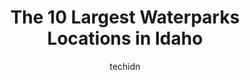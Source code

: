 ---
layout: ampstory
image: https://i0.wp.com/paketmu.com/wp-content/uploads/2023/06/lava-hot-springs-olympic-swimming-complex-0-in-idaho-1686371216.jpeg?resize=640,853
author: techidn
featured: false
description: Explore the diverse Waterpark scene in Idaho, home to an incredible selection of 10 establishments catering to every taste. Whether youre in search of iconic favorites or undiscovered treas
title: The 10 Largest Waterparks Locations in Idaho
cover:
   title: The 10 Largest Waterparks Locations in Idaho
   subtitle: RICKPATE
   background: https://paketmu.com/wp-content/uploads/2023/06/lava-hot-springs-olympic-swimming-complex-0-in-idaho-1686371216.jpeg

pages: 
 - layout: thirds
   top: <h1>#1 Silverwood Theme Park</h1>
   bottom: "<p>Family run theme park that has something for everyone.Silverwood is a fantastic theme park that is truly run with passion and quality experiences for guests. For a relati</p>"
   background: https://paketmu.com/wp-content/uploads/2023/06/lava-hot-springs-olympic-swimming-complex-1-in-idaho-1686371217.jpeg
   backgroundblur: true
 - layout: thirds
   top: <h1>#2 Roaring Springs Water Park</h1>
   bottom: "<p>This water park was a great idea to stop at. We were on a road trip and decided to stop and take our son. It was definitely pricey $40 for adults and kids 3 and older $35</p>"
   background: https://paketmu.com/wp-content/uploads/2023/06/lava-hot-springs-olympic-swimming-complex-2-in-idaho-1686371218.jpeg
   cta:
      link: https://paketmu.com/the-10-largest-waterparks-locations-in-idaho/
      text: The 10 Largest Waterparks Locations in Idaho
 - layout: thirds
   top: <h1>#3 Triple Play Family Fun Park</h1>
   bottom: "<p>Such a blast of a time!! Spent a day during Spring Break 2023, while visiting family in Spokane. Purchased day passes, and had a blast! My favorite was the laser tag! We </p>"
   background: https://paketmu.com/wp-content/uploads/2023/06/lava-hot-springs-olympic-swimming-complex-3-in-idaho-1686371219.jpeg
   cta:
      link: https://paketmu.com/the-10-largest-waterparks-locations-in-idaho/
      text: The 10 Largest Waterparks Locations in Idaho
 - layout: thirds
   top: <h1>#4 Lava Hot Springs Olympic Swimming Complex</h1>
   bottom: "<p>195 N Center St, Lava Hot Springs, ID 83246, United States</p>"
   background: https://images.unsplash.com/photo-1564951434112-64d74cc2a2d7?ixlib=rb-4.0.3&ixid=MnwxMjA3fDB8MHxwaG90by1wYWdlfHx8fGVufDB8fHx8&auto=format&fit=crop&w=640&h=853&q=80
   cta:
      link: https://paketmu.com/the-10-largest-waterparks-locations-in-idaho/
      text: The 10 Largest Waterparks Locations in Idaho
 - layout: thirds
   top: <h1>#5 Boulder Beach Water Park</h1>
   bottom: "<p>27843 US-95, Athol, ID 83801, United States</p>"
   background: https://images.unsplash.com/photo-1618556658017-fd9c732d1360?ixlib=rb-4.0.3&ixid=MnwxMjA3fDB8MHxwaG90by1wYWdlfHx8fGVufDB8fHx8&auto=format&fit=crop&w=640&h=853&q=80
   cta:
      link: https://paketmu.com/the-10-largest-waterparks-locations-in-idaho/
      text: The 10 Largest Waterparks Locations in Idaho
 - layout: thirds
   top: <h1>#6 Lakeview Water Park</h1>
   bottom: "<p>1304 7th St N, Nampa, ID 83687, United States</p>"
   background: https://images.unsplash.com/photo-1567360425618-1594206637d2?ixlib=rb-4.0.3&ixid=MnwxMjA3fDB8MHxwaG90by1wYWdlfHx8fGVufDB8fHx8&auto=format&fit=crop&w=640&h=853&q=80
   cta:
      link: https://paketmu.com/the-10-largest-waterparks-locations-in-idaho/
      text: The 10 Largest Waterparks Locations in Idaho
 - layout: thirds
   top: <h1>#7 Silver Rapids Waterpark</h1>
   bottom: "<p>610 Bunker Ave, Kellogg, ID 83837, United States</p>"
   background: https://images.unsplash.com/photo-1595364397663-fca4f075d796?ixlib=rb-4.0.3&ixid=MnwxMjA3fDB8MHxwaG90by1wYWdlfHx8fGVufDB8fHx8&auto=format&fit=crop&w=640&h=853&q=80
   cta:
      link: https://paketmu.com/the-10-largest-waterparks-locations-in-idaho/
      text: The 10 Largest Waterparks Locations in Idaho
 - layout: thirds
   middle: Continue reading...
   background: https://images.unsplash.com/photo-1531169509526-f8f1fdaa4a67?ixlib=rb-4.0.3&ixid=MnwxMjA3fDB8MHxwaG90by1wYWdlfHx8fGVufDB8fHx8&auto=format&fit=crop&w=640&h=853&q=80
   cta:
      link: https://paketmu.com/the-10-largest-waterparks-locations-in-idaho/
      text: The 10 Largest Waterparks Locations in Idaho
      
---